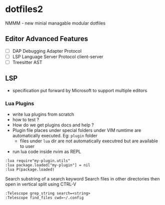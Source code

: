 # dotfiles2

NMMM - new minial managable modular dotfiles

## Editor Advanced Features

- [ ] DAP Debugging Adapter Protocol
- [ ] LSP Language Server Protocol client-server
- [ ] Treesitter AST

## LSP

- specification put forward by Microsoft to support multiple editors

### Lua Plugins

- write lua plugins from scratch
- how to test ?
- How do we get plugins docs and help ?
- Plugin file places under special folders under VIM rumtime are automatically executed. Eg: `plugin` folder
  - files under `lua` dir are not automatically executred but are available to user
- run lua code inside nvim as REPL

```
:lua require"my-plugin.utils"
:lua package.loaded["my-plugin"] = nil
:lua P(package.loaded)
```

Search substring of a search keyword
Search files in other directories then open in vertical split using CTRL-V
```
:Telescope grep_string search=<string>
:Telescope find_files cwd=~/.config
```
